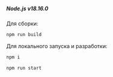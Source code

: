 ##### Node.js v18.16.0

Для сборки:

```javascript
npm run build
```

Для локального запуска и разработки:

```javascript
npm i
```

```javascript
npm run start
```
